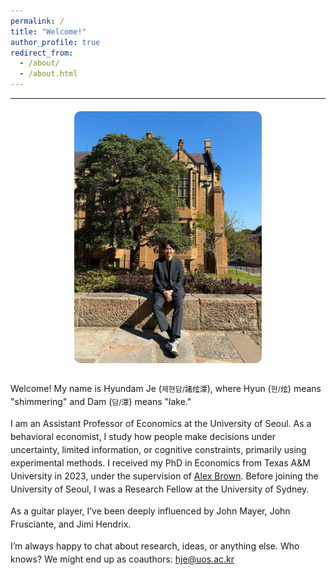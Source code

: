 ```yaml
---
permalink: /
title: "Welcome!"
author_profile: true
redirect_from: 
  - /about/
  - /about.html
---
```


---

<div style="width: 100%; display: flex; justify-content: center; margin-top: 20px;">
  <img src="/images/usyd3.jpg" alt="Hyundam Je" width="300"
       style="border-radius: 10px;" />
</div>


<div style="max-width: 700px; margin: 30px auto; line-height: 1.5;">
  

<p>Welcome! My name is Hyundam Je (<span style="font-size:85%">제현담/諸炫潭</span>), where Hyun (<span style="font-size:85%">현/炫</span>) means "shimmering" and Dam (<span style="font-size:85%">담/潭</span>) means "lake."</p>

  <p>I am an Assistant Professor of Economics at the University of Seoul. As a behavioral economist, I study how people make decisions under uncertainty, limited information, or cognitive constraints, primarily using experimental methods. I received my PhD in Economics from Texas A&M University in 2023, under the supervision of <a href="https://people.tamu.edu/~alexbrown/" target="_blank">Alex Brown</a>. Before joining the University of Seoul, I was a Research Fellow at the University of Sydney.</p>

  <p>As a guitar player, I’ve been deeply influenced by John Mayer, John Frusciante, and Jimi Hendrix.</p>

  <p> I’m always happy to chat about research, ideas, or anything else. Who knows? We might end up as coauthors: <a href="mailto:hje@uos.ac.kr">hje@uos.ac.kr</a></p>
</div>
